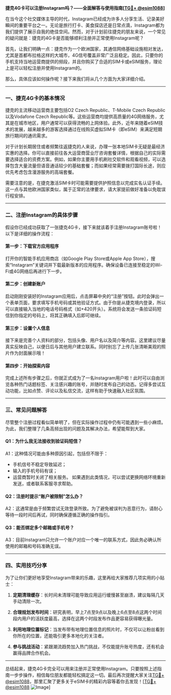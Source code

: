 **捷克4G卡可以注册Instagram吗？——全面解答与使用指南[[TG💪+ @esim1088](https://t.me/s/esim1088)]**

在当今这个社交媒体主导的时代，Instagram已经成为许多人分享生活、记录美好瞬间的重要平台之一。无论是旅行打卡、美食探店还是日常点滴，Instagram都为我们提供了展示自我的绝佳空间。然而，对于计划前往捷克的朋友来说，一个常见的疑问就是：捷克的4G卡是否能够顺利注册并正常使用Instagram呢？

首先，让我们明确一点：捷克作为一个欧洲国家，其通信网络基础设施相对发达，尤其是首都布拉格这样的大城市，4G信号覆盖非常广泛且稳定。因此，只要你的手机支持当地运营商提供的频段，并且你购买了合适的SIM卡或eSIM服务，理论上是可以轻松注册并使用Instagram的。

那么，具体应该如何操作呢？接下来我们将从几个方面为大家详细介绍。

---

### 一、捷克4G卡的基本情况

捷克的主流移动运营商主要包括O2 Czech Republic、T-Mobile Czech Republic以及Vodafone Czech Republic等。这些运营商均提供高质量的4G网络服务，尤其是在城市地区，用户通常可以获得流畅的上网体验。此外，近年来随着eSIM技术的发展，越来越多的游客选择通过在线购买虚拟SIM卡（即eSIM）来满足短期旅行期间的通讯需求。

对于计划长期居住或者频繁往返捷克的人来说，办理一张本地SIM卡无疑是最经济实惠的选择。你可以直接前往各大运营商营业厅咨询套餐详情，根据自己的实际需要选择适合的资费方案。例如，如果你主要用手机刷社交软件和观看视频，可以选择包含大量流量但语音通话较少的基础套餐；而如果经常需要拨打国际长途，则应优先考虑包含漫游服务的高端套餐。

需要注意的是，在捷克激活SIM卡时可能需要提供护照信息以完成实名认证手续。这一点与其他欧洲国家类似，属于正常的法律要求，请大家提前做好准备以免耽误行程安排。

---

### 二、注册Instagram的具体步骤

假设你已经成功获取了一张捷克4G卡，接下来就该着手注册Instagram账号啦！以下是详细的操作流程：

#### 第一步：下载官方应用程序
打开你的智能手机应用商店（如Google Play Store或Apple App Store），搜索“Instagram”关键词并下载最新版本的应用程序。确保设备已连接至稳定的Wi-Fi或4G网络后再进行下一步。

#### 第二步：创建新账户
启动刚刚安装好的Instagram应用后，点击屏幕中央的“注册”按钮。此时会弹出一个表单页面，要求填写手机号码或其他验证方式。由于你是从捷克境内登录，所以可以直接输入当地的电话号码格式（如+420开头）。系统将会发送一条验证码短信到你指定的号码上，将其正确填入后即可继续。

#### 第三步：设置个人信息
接下来是完善个人资料的部分，包括头像、用户名以及简介等内容。这里建议尽量真实反映自己，以便日后与其他用户建立联系。同时别忘了上传几张清晰美观的照片作为封面展示哦！

#### 第四步：开始探索内容
完成上述所有步骤之后，你就正式成为了一名Instagram用户啦！此时可以自由浏览各种热门话题标签、关注感兴趣的账号，并随时发布自己的动态。记得多尝试互动功能，比如点赞、评论以及私信交流，这样有助于快速融入社区氛围。

---

### 三、常见问题解答

尽管整个注册过程看似简单明了，但在实际操作过程中仍有可能遇到一些小麻烦。为此，我们整理了几条高频出现的问题及其解决办法，希望能帮到大家。

#### Q1：为什么我无法接收到验证码短信？
A1：这种情况可能由多种原因引起，包括但不限于：
- 手机信号不稳定导致延迟；
- 输入的手机号码有误；
- 运营商暂时关闭了相关服务。
如果遇到此类情况，可以尝试更换网络环境重新发送，或者联系客服寻求帮助。

#### Q2：注册时提示“账户被限制”怎么办？
A2：这通常是由于频繁尝试无效登录所致。为了避免被误判为恶意行为，请耐心等待一段时间后再试，同时确保遵循正确的操作指引。

#### Q3：能否绑定多个邮箱或手机号？
A3：目前Instagram只允许一个账户对应一个唯一的联系方式，因此务必确认所使用的邮箱和号码准确无误。

---

### 四、实用技巧分享

为了让你们更好地享受Instagram带来的乐趣，这里再给大家推荐几项实用的小贴士：

1. **定期清理缓存**：长时间未清理可能导致应用运行缓慢甚至崩溃，建议每隔几天手动清除一次。
   
2. **合理规划发布时间**：研究表明，早上7点至9点以及晚上6点至8点这两个时间段内用户的活跃度最高，选择在这两个时段发布作品更容易获得曝光量。

3. **利用地理位置标记**：当发布带有地理位置信息的照片时，不仅可以让粉丝看到你所在的位置，还能吸引更多本地化的关注者。

4. **参与挑战活动**：紧跟潮流趋势加入热门挑战，不仅能提升账号热度，还有机会赢得品牌合作机会。

---

总结起来，捷克4G卡完全可以用来注册并正常使用Instagram。只要按照上述指南一步步操作，相信每位朋友都能轻松搞定这一切。最后再次提醒大家关注[TG💪+ @esim1088](https://t.me/s/esim1088)，那里汇聚了更多关于eSIM卡的精彩内容等着你去发现！[[TG💪+ @esim1088](https://t.me/s/esim1088) ![Image](https://i.postimg.cc/4NQfJmqS/Snipaste-2025-05-13-00-14-12.png)]